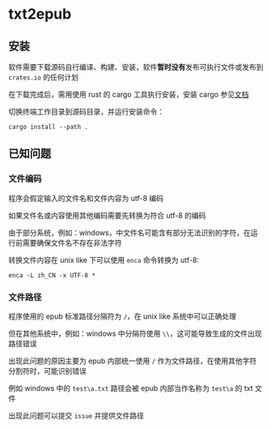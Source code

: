 # txt2epub

## 安装

软件需要下载源码自行编译、构建、安装，软件**暂时没有**发布可执行文件或发布到 `crates.io` 的任何计划

在下载完成后，需用使用 rust 的 cargo 工具执行安装，安装 cargo 参见[文档](https://www.rust-lang.org/zh-CN/tools/install)

切换终端工作目录到源码目录，并运行安装命令：

```shell
cargo install --path .
```

## 已知问题

### 文件编码

程序会假定输入的文件名和文件内容为 utf-8 编码

如果文件名或内容使用其他编码需要先转换为符合 utf-8 的编码

由于部分系统，例如：windows，中文件名可能含有部分无法识别的字符，在运行前需要确保文件名不存在非法字符

转换文件内容在 unix like 下可以使用 `enca` 命令转换为 utf-8:

```shell
enca -L zh_CN -x UTF-8 *
```

### 文件路径

程序使用的 epub 标准路径分隔符为 `/`，在 unix like 系统中可以正确处理

但在其他系统中，例如：windows 中分隔符使用 `\\`，这可能导致生成的文件出现路径错误

出现此问题的原因主要为 epub 内部统一使用 `/` 作为文件路径，在使用其他字符分割符时，可能识别错误

例如 windows 中的 `test\a.txt` 路径会被 epub 内部当作名称为 `test\a` 的 txt 文件

出现此问题可以提交 `issue` 并提供文件路径
